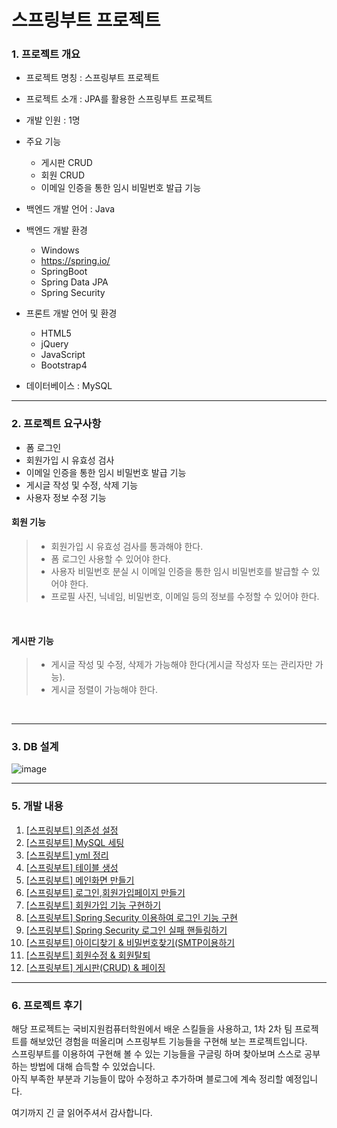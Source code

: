 # 스프링부트 프로젝트

### 1. 프로젝트 개요
- 프로젝트 명칭 : 스프링부트 프로젝트
- 프로젝트 소개 : JPA를 활용한 스프링부트 프로젝트
- 개발 인원 : 1명
- 주요 기능
	- 게시판 CRUD
	- 회원 CRUD
	- 이메일 인증을 통한 임시 비밀번호 발급 기능

- 백엔드 개발 언어 : Java
- 백엔드 개발 환경
	- Windows
	- https://spring.io/
	- SpringBoot
	- Spring Data JPA
	- Spring Security


- 프론트 개발 언어 및 환경
	- HTML5
	- jQuery
	- JavaScript
	- Bootstrap4
- 데이터베이스 : MySQL

<hr>

### 2. 프로젝트 요구사항
- 폼 로그인
- 회원가입 시 유효성 검사
- 이메일 인증을 통한 임시 비밀번호 발급 기능
- 게시글 작성 및 수정, 삭제 기능
- 사용자 정보 수정 기능


#### 회원 기능
> - 회원가입 시 유효성 검사를 통과해야 한다.
> - 폼 로그인 사용할 수 있어야 한다.
> - 사용자 비밀번호 분실 시 이메일 인증을 통한 임시 비밀번호를 발급할 수 있어야 한다.
> - 프로필 사진, 닉네임, 비밀번호, 이메일 등의 정보를 수정할 수 있어야 한다.

<br>

#### 게시판 기능
> - 게시글 작성 및 수정, 삭제가 가능해야 한다(게시글 작성자 또는 관리자만 가능).
> - 게시글 정렬이 가능해야 한다.


<br>


<hr>

### 3. DB 설계
![image](https://github.com/kimdeukju/SpringBootProject/assets/106312692/73e8a5a4-5a2b-412f-bd0c-87c955df0031)


<hr>


### 5. 개발 내용
1. [[스프링부트] 의존성 설정](https://judeukkim.tistory.com/8)
2. [[스프링부트] MySQL 세팅](https://judeukkim.tistory.com/9)
3. [[스프링부트] yml 정리](https://judeukkim.tistory.com/10)
4. [[스프링부트] 테이블 생성](https://judeukkim.tistory.com/11)
5. [[스프링부트] 메인화면 만들기](https://judeukkim.tistory.com/12)
6. [[스프링부트] 로그인,회원가입페이지 만들기](https://judeukkim.tistory.com/13)
7. [[스프링부트] 회원가입 기능 구현하기](https://judeukkim.tistory.com/14)
8. [[스프링부트] Spring Security 이용하여 로그인 기능 구현](https://judeukkim.tistory.com/15)
9. [[스프링부트] Spring Security 로그인 실패 핸들링하기](https://judeukkim.tistory.com/16)
10. [[스프링부트] 아이디찾기 & 비밀번호찾기(SMTP이용하기](https://judeukkim.tistory.com/17)
11. [[스프링부트] 회원수정 & 회원탈퇴](https://judeukkim.tistory.com/18)
12. [[스프링부트] 게시판(CRUD) & 페이징](https://judeukkim.tistory.com/19)

<hr>


### 6. 프로젝트 후기
해당 프로젝트는 국비지원컴퓨터학원에서 배운 스킬들을 사용하고, 1차 2차 팀 프로젝트를 해보았던 경험을 떠올리며 스프링부트 기능들을 구현해 보는 프로젝트입니다. <br>
스프링부트를 이용하여 구현해 볼 수 있는 기능들을 구글링 하며 찾아보며 스스로 공부하는 방법에 대해 습득할 수 있었습니다. <br>
아직 부족한 부분과 기능들이 많아 수정하고 추가하며 블로그에 계속 정리할 예정입니다. <br>

여기까지 긴 글 읽어주셔서 감사합니다.
